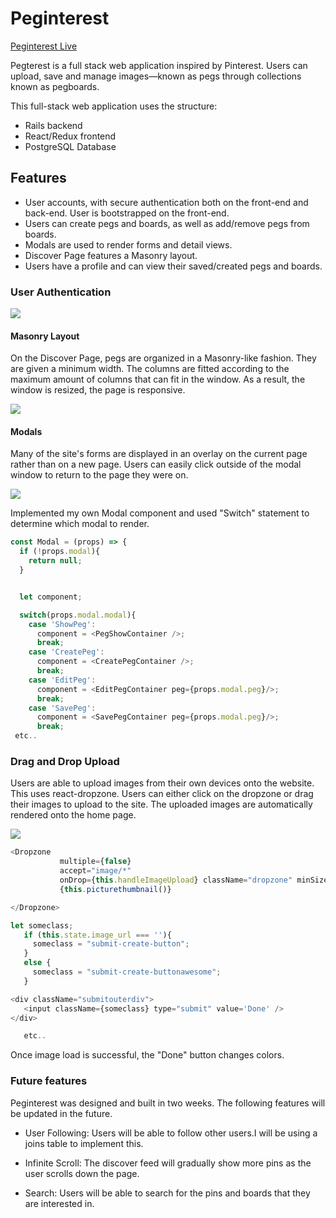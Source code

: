 # Peginterest

[Peginterest Live](https://peginterest.herokuapp.com/)

Pegterest is a full stack web application inspired by Pinterest.
Users can upload, save and manage images—known as pegs through collections known as pegboards.

This full-stack web application uses the structure:

* Rails backend
* React/Redux frontend
* PostgreSQL Database

## Features

* User accounts, with secure authentication both on the front-end and back-end. User is bootstrapped on the front-end.
* Users can create pegs and boards, as well as add/remove pegs from boards.
* Modals are used to render forms and detail views.
* Discover Page features a Masonry layout.
* Users have a profile and can view their saved/created pegs and boards.

### User Authentication

![](https://res.cloudinary.com/archhere/image/upload/v1529100882/uploaded_images/Screen_Shot_2018-06-15_at_3.06.23_PM.png)

#### Masonry Layout

On the Discover Page, pegs are organized in a Masonry-like fashion. They are given a minimum width. The columns are fitted according to the maximum amount of columns that can fit in the window. As a result, the window is resized, the page is responsive.

![](https://res.cloudinary.com/archhere/image/upload/v1529102017/uploaded_images/Screen_Shot_2018-06-15_at_3.32.33_PM.png)

#### Modals

Many of the site's forms are displayed in an overlay on the current page rather than on a new page. Users can easily click outside of the modal window to return to the page they were on.

![](https://res.cloudinary.com/archhere/image/upload/v1529101498/uploaded_images/Screen_Shot_2018-06-15_at_3.23.57_PM.png)

Implemented my own Modal component and used "Switch" statement to determine which modal to render.

```javascript
const Modal = (props) => {
  if (!props.modal){
    return null;
  }


  let component;

  switch(props.modal.modal){
    case 'ShowPeg':
      component = <PegShowContainer />;
      break;
    case 'CreatePeg':
      component = <CreatePegContainer />;
      break;
    case 'EditPeg':
      component = <EditPegContainer peg={props.modal.peg}/>;
      break;
    case 'SavePeg':
      component = <SavePegContainer peg={props.modal.peg}/>;
      break;
 etc..
  ```

### Drag and Drop Upload

Users are able to upload images from their own devices onto the website. This uses react-dropzone. Users can either click on the dropzone or drag their images to upload to the site. The uploaded images are automatically rendered onto the home page.

![](https://res.cloudinary.com/archhere/image/upload/v1529101822/uploaded_images/Screen_Shot_2018-06-15_at_3.29.56_PM.png)

 
 ```javascript
 <Dropzone
            multiple={false}
            accept="image/*"
            onDrop={this.handleImageUpload} className="dropzone" minSize={1}>
            {this.picturethumbnail()}

</Dropzone>

let someclass;
    if (this.state.image_url === ''){
      someclass = "submit-create-button";
    }
    else {
      someclass = "submit-create-buttonawesome";
    }

<div className="submitouterdiv">
    <input className={someclass} type="submit" value='Done' />
</div>

    etc..
  ```
 Once image load is successful, the "Done" button changes colors.
 
 

### Future features
Peginterest was designed and built in two weeks. The following features will be updated in the future.

* User Following: 
  Users will be able to follow other users.I will be using a joins table to implement this.

* Infinite Scroll: 
  The discover feed will gradually show more pins as the user scrolls down the page.

* Search: 
  Users will be able to search for the pins and boards that they are interested in.

